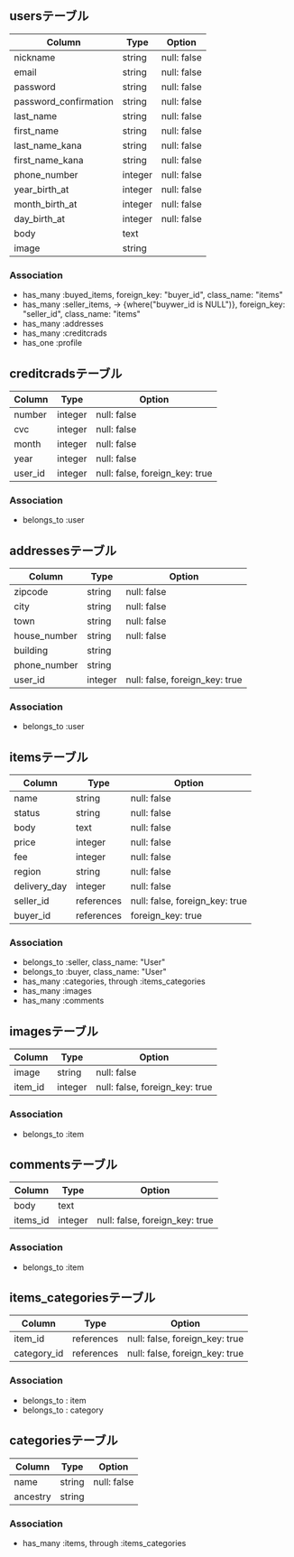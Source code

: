 ## usersテーブル
|Column|Type|Option|
|------|----|------|
|nickname|string|null: false|
|email|string|null: false|
|password|string|null: false|
|password_confirmation|string|null: false|
|last_name|string|null: false|
|first_name|string|null: false|
|last_name_kana|string|null: false|
|first_name_kana|string|null: false|
|phone_number|integer|null: false|
|year_birth_at|integer|null: false|
|month_birth_at|integer|null: false|
|day_birth_at|integer|null: false|
|body|text||
|image|string||
### Association
- has_many :buyed_items, foreign_key: "buyer_id", class_name: "items"
- has_many :seller_items, -> {where("buywer_id is NULL")},
foreign_key: "seller_id", class_name: "items"
- has_many :addresses
- has_many :creditcrads
- has_one :profile

## creditcradsテーブル
|Column|Type|Option|
|------|----|------|
|number|integer|null: false|
|cvc|integer|null: false|
|month|integer|null: false|
|year|integer|null: false|
|user_id|integer|null: false, foreign_key: true|
### Association
- belongs_to :user

## addressesテーブル
|Column|Type|Option|
|------|----|------|
|zipcode|string|null: false|
|city|string|null: false|
|town|string|null: false|
|house_number|string|null: false|
|building|string||
|phone_number|string||
|user_id|integer|null: false, foreign_key: true|
### Association
- belongs_to :user

## itemsテーブル
|Column|Type|Option|
|------|----|------|
|name|string|null: false|
|status|string|null: false|
|body|text|null: false|
|price|integer|null: false|
|fee|integer|null: false|
|region|string|null: false|
|delivery_day|integer|null: false|
|seller_id|references|null: false, foreign_key: true|
|buyer_id|references|foreign_key: true|
### Association
- belongs_to :seller, class_name: "User"
- belongs_to :buyer, class_name: "User"
- has_many :categories, through :items_categories
- has_many :images
- has_many :comments

## imagesテーブル
|Column|Type|Option|
|------|----|------|
|image|string|null: false|
|item_id|integer|null: false, foreign_key: true|
### Association
- belongs_to :item

## commentsテーブル
|Column|Type|Option|
|------|----|------|
|body|text||
|items_id|integer|null: false, foreign_key: true|
### Association
- belongs_to :item

## items_categoriesテーブル 
|Column|Type|Option|
|------|----|------|
|item_id|references|null: false, foreign_key: true|
|category_id|references|null: false, foreign_key: true|
### Association
- belongs_to : item
- belongs_to : category

## categoriesテーブル 
|Column|Type|Option|
|------|----|------|
|name|string|null: false|
|ancestry|string||
### Association
- has_many :items, through :items_categories